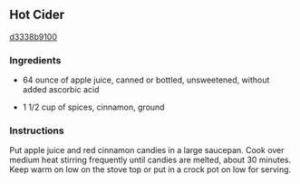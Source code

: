 ## Hot Cider

[d3338b9100](http://www.food.com/recipe/hot-cider-139005)

### Ingredients

 - 64 ounce of apple juice, canned or bottled, unsweetened, without added ascorbic acid

 - 1 1/2 cup of spices, cinnamon, ground

### Instructions

Put apple juice and red cinnamon candies in a large saucepan. Cook over medium heat stirring frequently until candies are melted, about 30 minutes. Keep warm on low on the stove top or put in a crock pot on low for serving.